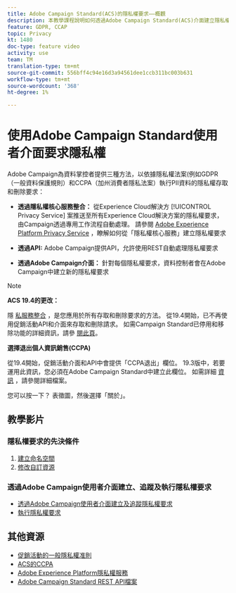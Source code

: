 ```yaml
---
title: Adobe Campaign Standard(ACS)的隱私權要求——概觀
description: 本教學課程說明如何透過Adobe Campaign Standard(ACS)介面建立隱私權要求。
feature: GDPR, CCAP
topic: Privacy
kt: 1480
doc-type: feature video
activity: use
team: TM
translation-type: tm+mt
source-git-commit: 556bff4c94e16d3a94561dee1ccb311bc003b631
workflow-type: tm+mt
source-wordcount: '368'
ht-degree: 1%

---
```



# 使用Adobe Campaign Standard使用者介面要求隱私權

Adobe Campaign為資料掌控者提供三種方法，以依據隱私權法案(例如GDPR（一般資料保護規則）和CCPA（加州消費者隱私法案）執行PII資料的隱私權存取和刪除要求：

* **透過隱私權核心服務整合：** 從Experience Cloud解決方 [!UICONTROL Privacy Service] 案推送至所有Experience Cloud解決方案的隱私權要求，由Campaign透過專用工作流程自動處理。 請參閱 [Adobe Experience Platform Privacy Service](https://adobe.io/apis/cloudplatform/gdpr.html) ，瞭解如何從「隱私權核心服務」建立隱私權要求

* **透過API:** Adobe Campaign提供API，允許使用REST自動處理隱私權要求

* **透過Adobe Campaign介面：** 針對每個隱私權要求，資料控制者會在Adobe Campaign中建立新的隱私權要求

>[!NOTE]
>
> **ACS 19.4的更改：**
> 
> 隱 [私服務整合](https://adobe.io/apis/cloudplatform/gdpr.html) ，是您應用於所有存取和刪除要求的方法。 從19.4開始，已不再使用促銷活動API和介面來存取和刪除請求。 如需Campaign Standard已停用和移除功能的詳細資訊，請參 [閱此頁](https://helpx.adobe.com/tw/campaign/kb/acs-deprecated-and-removed-features.html)。
>
>**選擇退出個人資訊銷售(CCPA)**
>
>從19.4開始，促銷活動介面和API中會提供「CCPA退出」欄位。 19.3版中，若要運用此資訊，您必須在Adobe Campaign Standard中建立此欄位。 如需詳細 [資訊](https://helpx.adobe.com/campaign/kb/acs-privacy.html#ccpa) ，請參閱詳細檔案。
>
> 您可以按一下？ 表徵圖，然後選擇「關於」。

## 教學影片

### 隱私權要求的先決條件

1. [建立命名空間](/help/privacy/namespaces-for-privacy-requests.md)
1. [修改自訂資源](/help/privacy/custom-resources-for-privacy-requests.md)

### 透過Adobe Campaign使用者介面建立、追蹤及執行隱私權要求

* [透過Adobe Campaign使用者介面建立及追蹤隱私權要求](/help/privacy/create-and-track-privacy-requests.md)
* [執行隱私權要求](/help/privacy/execute-privacy-requests.md)

## 其他資源

* [促銷活動的一般隱私權准則](https://helpx.adobe.com/campaign/kb/campaign-privacy-overview.html)
* [ACS的CCPA](https://helpx.adobe.com/campaign/kb/acs-privacy.html#ccpa)
* [Adobe Experience Platform隱私權服務](https://adobe.io/apis/cloudplatform/gdpr.html)
* [Adobe Campaign Standard REST API檔案](https://final-docs.campaign.adobe.com/doc/standard/en/api/ACS_API.html#privacy-management)
